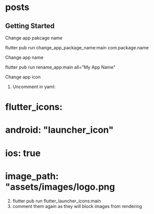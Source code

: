 # posts

## Getting Started

Change app pakcage name

flutter pub run change_app_package_name:main com.package.name

Change app name

flutter pub run rename_app:main all="My App Name"

Change app icon

1. Uncomment in yaml:

# flutter_icons:

# android: "launcher_icon"

# ios: true

# image_path: "assets/images/logo.png

2. flutter pub run flutter_launcher_icons:main
3. comment them again as they will block images from rendering
